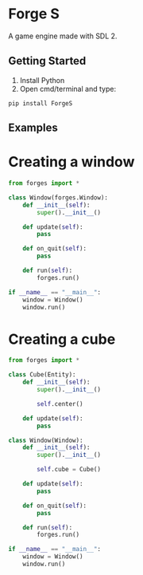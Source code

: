 # Forge S
A game engine made with SDL 2.

## Getting Started
1) Install Python
2) Open cmd/terminal and type:

```
pip install ForgeS
```

## Examples
# Creating a window
``` python
from forges import *

class Window(forges.Window):
    def __init__(self):
        super().__init__()

    def update(self):
        pass

    def on_quit(self):
        pass

    def run(self):
        forges.run()

if __name__ == "__main__":
    window = Window()
    window.run()
```

# Creating a cube
``` python
from forges import *

class Cube(Entity):
    def __init__(self):
        super().__init__()

        self.center()

    def update(self):
        pass

class Window(Window):
    def __init__(self):
        super().__init__()

        self.cube = Cube()

    def update(self):
        pass

    def on_quit(self):
        pass

    def run(self):
        forges.run()

if __name__ == "__main__":
    window = Window()
    window.run()
```